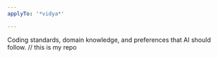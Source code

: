 ```yaml
---
applyTo: '*vidya*'

---
```

Coding standards, domain knowledge, and preferences that AI should follow.
// this is my repo
